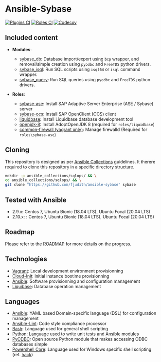 # Ansible-Sybase

[![Plugins CI](https://github.com/fjudith/ansible-sybase/workflows/Plugins%20CI/badge.svg?event=push)](https://github.com/fjudith/ansible-sybase/actions?query=workflow%3A"Plugins+CI") [![Roles CI](https://github.com/fjudith/ansible-sybase/actions/workflows/ansible-test-roles.yaml/badge.svg)](https://github.com/fjudith/ansible-sybase/actions/workflows/ansible-test-roles.yaml) [![Codecov](https://img.shields.io/codecov/c/github/fjudith/ansible-sybase)](https://codecov.io/gh/fjudith/ansible-sybase)

## Included content

- **Modules**:
  - [sybase_db](./plugins/modules): Database import/export using `bcp` wrapper, and removal/simple creation using `pyodbc` and `FreeTDS` python drivers.
  - [sybase_isql](./plugins/modules): Run SQL scripts using `isql64` or `isql` command wrapper.
  - [sybase_query](./plugins/modules): Run SQL queries using `pyodbc` and `FreeTDS` python drivers.

- **Roles**:
  - [sybase-ase](./roles/sybase-ase): Install SAP Adaptive Server Enterprise (ASE / Sybase) server
  - [sybase-ocs](./roles/sybase-ocs): Install SAP OpenClient (OCS) client
  - [liquidbase](./roles/liquidbase): Install Liquidbase database development tool
  - [openjdk-8](./role/openjdk-8): Install AdoptOpenJDK 8 (required for `roles/liquidbase`)
  - [common-firewall (vagrant only)](./roles/common-firewall): Manage firewalld (Required for `roles\sybase-ase`)

## Cloning

This repository is designed as per [Ansible Collections]() guidelines. It therere required to clone this repository in a specific directory structure.

```bash
mdkdir -p ansible_collections/sqlops/ && \
cd ansible_collections/sqlops/ && \
git clone "https://github.com/fjudith/ansible-sybase" sybase
```

## Tested with Ansible

- 2.9.x: Centos 7, Ubuntu Bionic (18.04 LTS), Ubuntu Focal (20.04 LTS)
- 2.10.x: : Centos 7, Ubuntu Bionic (18.04 LTS), Ubuntu Focal (20.04 LTS)

## Roadmap

Please refer to the [ROADMAP](./ROADMAP.md) for more details on the progress.

## Technologies

* [Vagrant](https://www.vagrantup.com): Local development environment provisionning
* [Cloud-Init](https://cloud-init.io): Initial instance bootime provisionning
* [Ansible](https://www.ansible.com): Software provisionning and configuration management
* [Liquibase](https://liquibase.org): Database operation management

## Languages

* [Ansible](https://www.ansible.com): YAML based Domain-specific language (DSL) for configuration management
* [Ansible-Lint](https://github.com/ansible/ansible-lint): Code style compliance processor
* [Bash](https://fr.wikipedia.org/wiki/Bourne-Again_shell): Language used for general shell scripting
* [Python](https://python.org): Language used to write unit tests and Ansible modules
* [PyODBC](https://github.com/mkleehammer/pyodbc/wiki): Open source Python module that makes accessing ODBC databases simple
* [Powershell Core](https://github.com/powershell/powershell): Language used for Windows specific shell scripting (ref. [hack](./hack))
